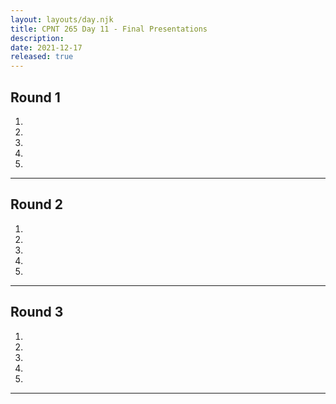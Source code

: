```yaml
---
layout: layouts/day.njk
title: CPNT 265 Day 11 - Final Presentations
description: 
date: 2021-12-17
released: true
---
```


## Round 1
1. 
2. 
3. 
4. 
5. 

---

## Round 2
1. 
2. 
3. 
4. 
5. 

---

## Round 3
1. 
2. 
3. 
4. 
5. 

---